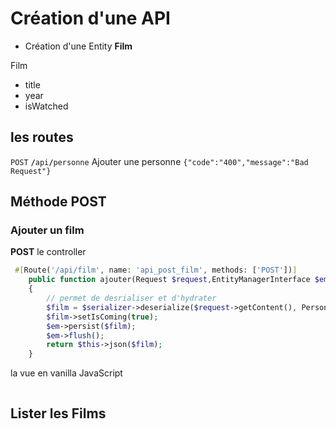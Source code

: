# Création d'une API
- Création d'une Entity **Film**

Film
 - title  
 - year  
 - isWatched   

## les routes

 <code>POST</code> <code><b>/</b>api<b>/</b>personne</code>  Ajouter une personne   `{"code":"400","message":"Bad Request"}` 




## Méthode POST
### Ajouter un film 
**POST**
le controller
```php
 #[Route('/api/film', name: 'api_post_film', methods: ['POST'])]
    public function ajouter(Request $request,EntityManagerInterface $em,SerializerInterface $serializer): Response
    {
        // permet de desrialiser et d'hydrater
        $film = $serializer->deserialize($request->getContent(), Personne::class, 'json');
        $film->setIsComing(true);
        $em->persist($film);
        $em->flush();
        return $this->json($film);
    }
```
la vue en vanilla JavaScript
```html

```


## Lister les Films
```php

```
